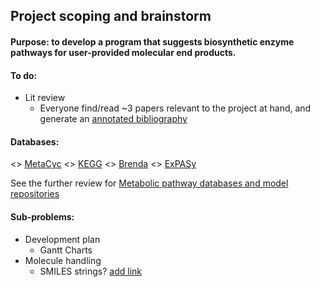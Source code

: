 
## Project scoping and brainstorm


#### Purpose: to develop a program that suggests biosynthetic enzyme pathways for user-provided molecular end products.

#### To do:
* Lit review
  * Everyone find/read ~3 papers relevant to the project at hand, and generate an [annotated bibliography](https://guides.library.cornell.edu/annotatedbibliography)
  

#### Databases:
<> [MetaCyc](https://metacyc.org/)
<> [KEGG](https://www.genome.jp/kegg/)
<> [Brenda](https://www.brenda-enzymes.org/)
<> [ExPASy](https://web.expasy.org/pathways/)

See the further review for [Metabolic pathway databases and model repositories](https://link.springer.com/content/pdf/10.1007%2Fs40484-017-0108-3.pdf)

#### Sub-problems:
* Development plan
  * Gantt Charts
* Molecule handling
  * SMILES strings? [add link]()